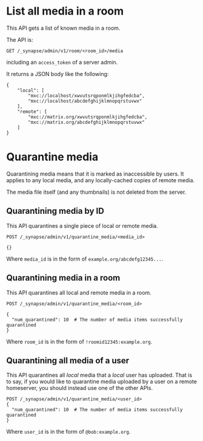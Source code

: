 # List all media in a room

This API gets a list of known media in a room.

The API is:
```
GET /_synapse/admin/v1/room/<room_id>/media
```
including an `access_token` of a server admin.

It returns a JSON body like the following:
```
{
    "local": [
        "mxc://localhost/xwvutsrqponmlkjihgfedcba",
        "mxc://localhost/abcdefghijklmnopqrstuvwx"
    ],
    "remote": [
        "mxc://matrix.org/xwvutsrqponmlkjihgfedcba",
        "mxc://matrix.org/abcdefghijklmnopqrstuvwx"
    ]
}
```

# Quarantine media

Quarantining media means that it is marked as inaccessible by users. It applies
to any local media, and any locally-cached copies of remote media.

The media file itself (and any thumbnails) is not deleted from the server.

## Quarantining media by ID

This API quarantines a single piece of local or remote media.

```
POST /_synapse/admin/v1/quarantine_media/<media_id>

{}
```

Where `media_id` is in the form of `example.org/abcdefg12345...`.

## Quarantining media in a room

This API quarantines all local and remote media in a room.

```
POST /_synapse/admin/v1/quarantine_media/<room_id>

{
  "num_quarantined": 10  # The number of media items successfully quarantined
}
```

Where `room_id` is in the form of `!roomid12345:example.org`.

## Quarantining all media of a user

This API quarantines all *local* media that a *local* user has uploaded. That is to say, if
you would like to quarantine media uploaded by a user on a remote homeserver, you should
instead use one of the other APIs.

```
POST /_synapse/admin/v1/quarantine_media/<user_id>
{
  "num_quarantined": 10  # The number of media items successfully quarantined
}
```

Where `user_id` is in the form of `@bob:example.org`.
